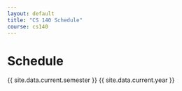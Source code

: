 ```yaml
---
layout: default
title: "CS 140 Schedule"
course: cs140
---
```


Schedule
========

{{ site.data.current.semester }} {{ site.data.current.year }}

